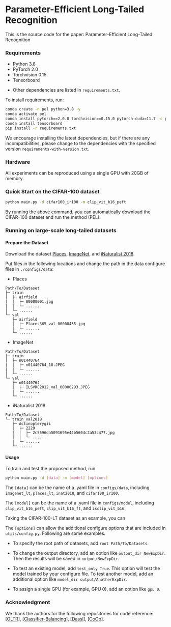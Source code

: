 # Parameter-Efficient Long-Tailed Recognition

This is the source code for the paper: Parameter-Efficient Long-Tailed Recognition

### Requirements

* Python 3.8
* PyTorch 2.0
* Torchvision 0.15
* Tensorboard

- Other dependencies are listed in `requirements.txt`.

To install requirements, run:

```sh
conda create -n pel python=3.8 -y
conda activate pel
conda install pytorch==2.0.0 torchvision==0.15.0 pytorch-cuda=11.7 -c pytorch -c nvidia
conda install tensorboard
pip install -r requirements.txt
```

We encourage installing the latest dependencies, but if there are any incompatibilities, please change to the dependencies with the specified version `requirements-with-version.txt`.

### Hardware

All experiments can be reproduced using a single GPU with 20GB of memory.

### Quick Start on the CIFAR-100 dataset

```bash
python main.py -d cifar100_ir100 -m clip_vit_b16_peft
```

By running the above command, you can automatically download the CIFAR-100 dataset and run the method (PEL).

### Running on large-scale long-tailed datasets

#### Prepare the Dataset

Download the dataset [Places](http://places2.csail.mit.edu/download.html), [ImageNet](http://image-net.org/index), and [iNaturalist 2018](https://github.com/visipedia/inat_comp/tree/master/2018).

Put files in the following locations and change the path in the data configure files in `./configs/data`:

- Places

```
Path/To/Dataset
├─ train
│  ├─ airfield
|  |  ├─ 00000001.jpg
|  |  └─ ......
│  └─ ......
└─ val
   ├─ airfield
   |  ├─ Places365_val_00000435.jpg
   |  └─ ......
   └─ ......
```

- ImageNet

```
Path/To/Dataset
├─ train
│  ├─ n01440764
|  |  ├─ n01440764_18.JPEG
|  |  └─ ......
│  └─ ......
└─ val
   ├─ n01440764
   |  ├─ ILSVRC2012_val_00000293.JPEG
   |  └─ ......
   └─ ......
```

- iNaturalist 2018

```
Path/To/Dataset
└─ train_val2018
   ├─ Actinopterygii
   |  ├─ 2229
   |  |  ├─ 2c5596da5091695e44b5604c2a53c477.jpg
   |  |  └─ ......
   |  └─ ......
   └─ ......
```

#### Usage

To train and test the proposed method, run

```bash
python main.py -d [data] -m [model] [options]
```

The `[data]` can be the name of a .yaml file in `configs/data`, including `imagenet_lt`, `places_lt`, `inat2018`, and `cifar100_ir100`.

The `[model]` can be the name of a .yaml file in `configs/model`, including `clip_vit_b16_peft`, `clip_vit_b16_ft`, and `zsclip_vit_b16`.

Taking the CIFAR-100-LT dataset as an example, you can 

The `[options]` can allow the additional configure options that are included in `utils/config.py`. Following are some examples.

- To specify the root path of datasets, add `root Path/To/Datasets`.

- To change the output directory, add an option like `output_dir NewExpDir`. Then the results will be saved in `output/NewExpDir`.

- To test an existing model, add `test_only True`. This option will test the model trained by your configure file. To test another model, add an additional option like `model_dir output/AnotherExpDir`.

- To assign a single GPU (for example, GPU 0), add an option like `gpu 0`.

### Acknowledgment

We thank the authors for the following repositories for code reference:
[[OLTR]](https://github.com/zhmiao/OpenLongTailRecognition-OLTR), [[Classifier-Balancing]](https://github.com/facebookresearch/classifier-balancing), [[Dassl]](https://github.com/KaiyangZhou/Dassl.pytorch), [[CoOp]](https://github.com/KaiyangZhou/CoOp).

